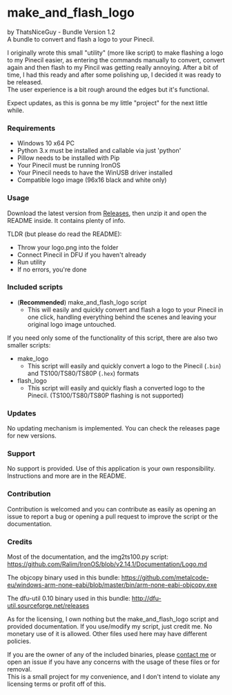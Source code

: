 # make_and_flash_logo
by ThatsNiceGuy - Bundle Version 1.2\
A bundle to convert and flash a logo to your Pinecil.

I originally wrote this small "utility" (more like script) to make flashing a logo to my Pinecil easier, as entering the commands manually to convert, convert again and then flash to my Pincil was getting really annoying. After a bit of time, I had this ready and after some polishing up, I decided it was ready to be released.\
The user experience is a bit rough around the edges but it's functional.

Expect updates, as this is gonna be my little "project" for the next little while.

### Requirements
- Windows 10 x64 PC
- Python 3.x must be installed and callable via just 'python'
- Pillow needs to be installed with Pip
- Your Pinecil must be running IronOS
- Your Pinecil needs to have the WinUSB driver installed
- Compatible logo image (96x16 black and white only)

### Usage
Download the latest version from [Releases](https://github.com/ThatsNiceGuy/make_and_flash_logo/releases), then unzip it and open the README inside. It contains plenty of info.

TLDR (but please do read the README):
- Throw your logo.png into the folder
- Connect Pinecil in DFU if you haven't already
- Run utility
- If no errors, you're done

### Included scripts
- (**Recommended**) make_and_flash_logo script
  - This will easily and quickly convert and flash a logo to your Pinecil in one click, handling everything behind the scenes and leaving your original logo image untouched.

If you need only some of the functionality of this script, there are also two smaller scripts:
- make_logo
  - This script will easily and quickly convert a logo to the Pinecil (`.bin`) and TS100/TS80/TS80P (`.hex`) formats
- flash_logo 
  - This script will easily and quickly flash a converted logo to the Pinecil. (TS100/TS80/TS80P flashing is not supported)

### Updates
No updating mechanism is implemented. You can check the releases page for new versions.

### Support
No support is provided. Use of this application is your own responsibility.\
Instructions and more are in the README.

### Contribution
Contribution is welcomed and you can contribute as easily as opening an issue to report a bug or opening a pull request to improve the script or the documentation.

### Credits
Most of the documentation, and the img2ts100.py script:
https://github.com/Ralim/IronOS/blob/v2.14.1/Documentation/Logo.md

The objcopy binary used in this bundle:
https://github.com/metalcode-eu/windows-arm-none-eabi/blob/master/bin/arm-none-eabi-objcopy.exe

The dfu-util 0.10 binary used in this bundle:
http://dfu-util.sourceforge.net/releases

As for the licensing, I own nothing but the make_and_flash_logo script and provided documentation. If you use/modify my script, just credit me. No monetary use of it is allowed. Other files used here may have different policies.

If you are the owner of any of the included binaries, please [contact me](https://github.com/ThatsNiceGuy/ThatsNiceGuy#contact) or open an issue if you have any concerns with the usage of these files or for removal.\
This is a small project for my convenience, and I don't intend to violate any licensing terms or profit off of this.
